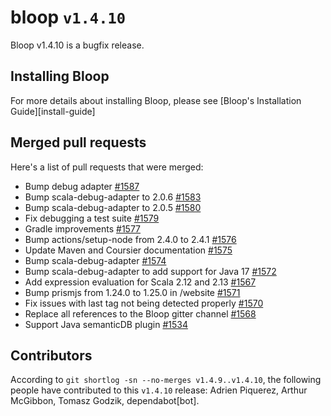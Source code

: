 # bloop `v1.4.10`

Bloop v1.4.10 is a bugfix release.

## Installing Bloop

For more details about installing Bloop, please see [Bloop's Installation
Guide][install-guide]

## Merged pull requests

Here's a list of pull requests that were merged:

- Bump debug adapter [#1587]
- Bump scala-debug-adapter to 2.0.6 [#1583]
- Bump scala-debug-adapter to 2.0.5 [#1580]
- Fix debugging a test suite [#1579]
- Gradle improvements [#1577]
- Bump actions/setup-node from 2.4.0 to 2.4.1 [#1576]
- Update Maven and Coursier documentation [#1575]
- Bump scala-debug-adapter [#1574]
- Bump scala-debug-adapter to add support for Java 17 [#1572]
- Add expression evaluation for Scala 2.12 and 2.13 [#1567]
- Bump prismjs from 1.24.0 to 1.25.0 in /website [#1571]
- Fix issues with last tag not being detected properly [#1570]
- Replace all references to the Bloop gitter channel [#1568]
- Support Java semanticDB plugin [#1534]

[#1587]: https://github.com/scalacenter/bloop/pull/1587
[#1583]: https://github.com/scalacenter/bloop/pull/1583
[#1580]: https://github.com/scalacenter/bloop/pull/1580
[#1579]: https://github.com/scalacenter/bloop/pull/1579
[#1577]: https://github.com/scalacenter/bloop/pull/1577
[#1576]: https://github.com/scalacenter/bloop/pull/1576
[#1575]: https://github.com/scalacenter/bloop/pull/1575
[#1574]: https://github.com/scalacenter/bloop/pull/1574
[#1572]: https://github.com/scalacenter/bloop/pull/1572
[#1567]: https://github.com/scalacenter/bloop/pull/1567
[#1571]: https://github.com/scalacenter/bloop/pull/1571
[#1570]: https://github.com/scalacenter/bloop/pull/1570
[#1568]: https://github.com/scalacenter/bloop/pull/1568
[#1534]: https://github.com/scalacenter/bloop/pull/1534

## Contributors

According to `git shortlog -sn --no-merges v1.4.9..v1.4.10`, the following
people have contributed to this `v1.4.10` release: Adrien Piquerez, Arthur
McGibbon, Tomasz Godzik, dependabot[bot].

